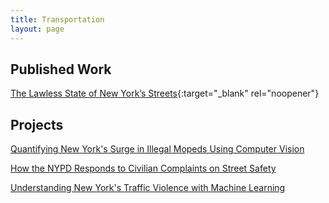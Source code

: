 ```yaml
---
title: Transportation
layout: page
---
```


## Published Work
[The Lawless State of New York’s Streets](https://www.vitalcitynyc.org/articles/the-lawless-state-of-new-yorks-streets){:target="_blank" rel="noopener"}

## Projects
[Quantifying New York's Surge in Illegal Mopeds Using Computer Vision](/posts/moped_detector/)

[How the NYPD Responds to Civilian Complaints on Street Safety](/posts/nyc_311/)

[Understanding New York's Traffic Violence with Machine Learning](/posts/nyc_traffic_ML/)